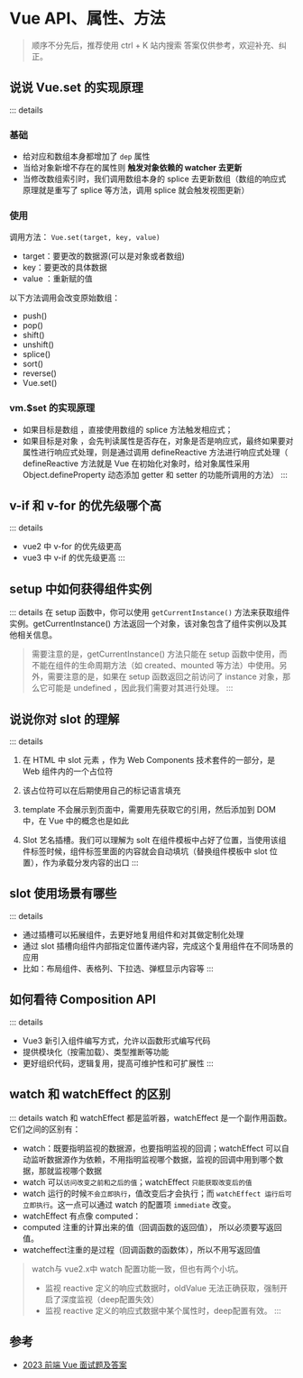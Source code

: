 # Vue API、属性、方法

> 顺序不分先后，推荐使用 ctrl + K 站内搜索
> 答案仅供参考，欢迎补充、纠正。

## 说说 Vue.set 的实现原理

::: details

### 基础

- 给对应和数组本身都增加了 `dep` 属性
- 当给对象新增不存在的属性则 **触发对象依赖的 watcher 去更新**
- 当修改数组索引时，我们调用数组本身的 splice 去更新数组（数组的响应式原理就是重写了 splice 等方法，调用 splice 就会触发视图更新）

### 使用

调用方法： `Vue.set(target, key, value)`

- target：要更改的数据源(可以是对象或者数组)
- key：要更改的具体数据
- value ：重新赋的值

以下方法调用会改变原始数组：

- push()
- pop()
- shift()
- unshift()
- splice()
- sort()
- reverse()
- Vue.set()

### vm.$set 的实现原理

- 如果目标是数组 ，直接使用数组的 splice 方法触发相应式；
- 如果目标是对象 ，会先判读属性是否存在，对象是否是响应式，最终如果要对属性进行响应式处理，则是通过调用 defineReactive 方法进行响应式处理（ defineReactive 方法就是 Vue 在初始化对象时，给对象属性采用 Object.defineProperty 动态添加 getter 和 setter 的功能所调用的方法）
  :::

## v-if 和 v-for 的优先级哪个高

::: details

- vue2 中 v-for 的优先级更高
- vue3 中 v-if 的优先级更高
  :::

## setup 中如何获得组件实例

::: details
在 setup 函数中，你可以使用 `getCurrentInstance()` 方法来获取组件实例。getCurrentInstance() 方法返回一个对象，该对象包含了组件实例以及其他相关信息。

> 需要注意的是，getCurrentInstance() 方法只能在 setup 函数中使用，而不能在组件的生命周期方法（如 created、mounted 等方法）中使用。另外，需要注意的是，如果在 setup 函数返回之前访问了 instance 对象，那么它可能是 undefined ，因此我们需要对其进行处理。
> :::

## 说说你对 slot 的理解

::: details

1. 在 HTML 中 slot 元素 ，作为 Web Components 技术套件的一部分，是 Web 组件内的一个占位符

2. 该占位符可以在后期使用自己的标记语言填充

3. template 不会展示到页面中，需要用先获取它的引用，然后添加到 DOM 中，在 Vue 中的概念也是如此

4. Slot 艺名插槽。我们可以理解为 solt 在组件模板中占好了位置，当使用该组件标签时候，组件标签里面的内容就会自动填坑（替换组件模板中 slot 位置），作为承载分发内容的出口
   :::

## slot 使用场景有哪些

::: details

- 通过插槽可以拓展组件，去更好地复用组件和对其做定制化处理
- 通过 slot 插槽向组件内部指定位置传递内容，完成这个复用组件在不同场景的应用
- 比如：布局组件、表格列、下拉选、弹框显示内容等
  :::

## 如何看待 Composition API

::: details

- Vue3 新引入组件编写方式，允许以函数形式编写代码
- 提供模块化（按需加载）、类型推断等功能
- 更好组织代码，逻辑复用，提高可维护性和可扩展性
  :::

## watch 和 watchEffect 的区别

::: details
watch 和 watchEffect 都是监听器，watchEffect 是一个副作用函数。它们之间的区别有：

- watch：既要指明监视的数据源，也要指明监视的回调；watchEffect 可以自动监听数据源作为依赖，不用指明监视哪个数据，监视的回调中用到哪个数据，那就监视哪个数据
- watch 可以`访问改变之前和之后的值`；watchEffect `只能获取改变后的值`
- watch 运行的时候`不会立即执行`，值改变后才会执行；而 `watchEffect 运行后可立即执行`。这一点可以通过 watch 的配置项 `immediate` 改变。
- watchEffect 有点像 computed：
- computed 注重的计算出来的值（回调函数的返回值）， 所以必须要写返回值。
- watcheffect注重的是过程（回调函数的函数体），所以不用写返回值

> watch与 vue2.x中 watch 配置功能一致，但也有两个小坑。
> - 监视 reactive 定义的响应式数据时，oldValue 无法正确获取，强制开启了深度监视（deep配置失效）
> - 监视 reactive 定义的响应式数据中某个属性时，deep配置有效。
:::

## 参考

- [2023 前端 Vue 面试题及答案](https://juejin.cn/post/7204844328111374391)

